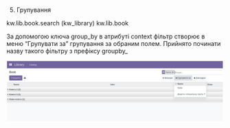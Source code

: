 5. Групування

<record id="kw_lib_book_search" model="ir.ui.view">
   <field name="name">kw.lib.book.search (kw_library)</field>
   <field name="model">kw.lib.book</field>
   <field name="arch" type="xml">
       <search>
           <filter name="groupby_name" string="Name" context="{'group_by': 'name'}"/>
           <filter name="groupby_state" string="State" context="{'group_by': 'state'}"/>
       </search>
   </field>
</record>

За допомогою ключа group_by в атрибуті context фільтр створює в меню “Групувати за” групування за обраним полем.
Прийнято починати назву такого фільтру з префіксу groupby_

![img_5.png](img_5.png)
